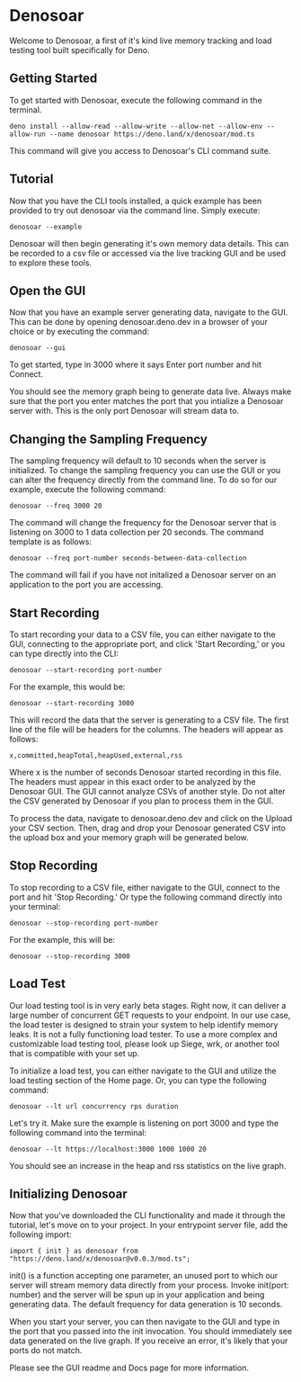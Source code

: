 # Denosoar

Welcome to Denosoar, a first of it's kind live memory tracking and load testing tool built specifically for Deno.

## Getting Started

To get started with Denosoar, execute the following command in the terminal. 

    deno install --allow-read --allow-write --allow-net --allow-env --allow-run --name denosoar https://deno.land/x/denosoar/mod.ts
    
This command will give you access to Denosoar's CLI command suite. 

## Tutorial

Now that you have the CLI tools installed, a quick example has been provided to try out denosoar via the command line. Simply execute: 

    denosoar --example
    
Denosoar will then begin generating it's own memory data details. This can be recorded to a csv file or accessed via the live tracking GUI and be used to explore these tools. 


## Open the GUI

Now that you have an example server generating data, navigate to the GUI. This can be done by opening denosoar.deno.dev in a browser of your choice or by executing the command: 
    
    denosoar --gui
    
To get started, type in 3000 where it says Enter port number and hit Connect. 

You should see the memory graph being to generate data live. Always make sure that the port you enter matches the port that you intialize a Denosoar server with. This is the only port Denosoar will stream data to. 


## Changing the Sampling Frequency 

The sampling frequency will default to 10 seconds when the server is initialized. To change the sampling frequency you can use the GUI or you can alter the frequency directly from the command line. To do so for our example, execute the following command: 

    denosoar --freq 3000 20
    
The command will change the frequency for the Denosoar server that is listening on 3000 to 1 data collection per 20 seconds. The command template is as follows: 

    denosoar --freq port-number seconds-between-data-collection
    
The command will fail if you have not initalized a Denosoar server on an application to the port you are accessing. 


## Start Recording

To start recording your data to a CSV file, you can either navigate to the GUI, connecting to the appropriate port, and click 'Start Recording,' or you can type directly into the CLI: 

    denosoar --start-recording port-number
    
For the example, this would be: 
    
    denosoar --start-recording 3000
    
This will record the data that the server is generating to a CSV file. The first line of the file will be headers for the columns. The headers will appear as follows: 

    x,committed,heapTotal,heapUsed,external,rss
    
Where x is the number of seconds Denosoar started recording in this file. The headers must appear in this exact order to be analyzed by the Denosoar GUI. The GUI cannot analyze CSVs of another style. Do not alter the CSV generated by Denosoar if you plan to process them in the GUI. 

To process the data, navigate to denosoar.deno.dev and click on the Upload your CSV section. Then, drag and drop your Denosoar generated CSV into the upload box and your memory graph will be generated below. 


## Stop Recording

To stop recording to a CSV file, either navigate to the GUI, connect to the port and hit 'Stop Recording.' Or type the following command directly into your terminal: 

    denosoar --stop-recording port-number
    
For the example, this will be: 
    
    denosoar --stop-recording 3000
   
## Load Test 

Our load testing tool is in very early beta stages. Right now, it can deliver a large number of concurrent GET requests to your endpoint. In our use case, the load tester is designed to strain your system to help identify memory leaks. It is not a fully functioning load tester. To use a more complex and customizable load testing tool, please look up Siege, wrk, or another tool that is compatible with your set up.

To initialize a load test, you can either navigate to the GUI and utilize the load testing section of the Home page. Or, you can type the following command: 

    denosoar --lt url concurrency rps duration
    
Let's try it. Make sure the example is listening on port 3000 and type the following command into the terminal: 

    denosoar --lt https://localhost:3000 1000 1000 20

You should see an increase in the heap and rss statistics on the live graph.

## Initializing Denosoar

Now that you've downloaded the CLI functionality and made it through the tutorial, let's move on to your project. In your entrypoint server file, add the following import: 

    import { init } as denosoar from "https://deno.land/x/denosoar@v0.0.3/mod.ts";
    
init() is a function accepting one parameter, an unused port to which our server will stream memory data directly from your process. Invoke init(port: number) and the server will be spun up in your application and being generating data. The default frequency for data generation is 10 seconds. 

When you start your server, you can then navigate to the GUI and type in the port that you passed into the init invocation. You should immediately see data generated on the live graph. If you receive an error, it's likely that your ports do not match.

Please see the GUI readme and Docs page for more information.